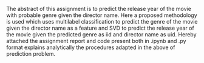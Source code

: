 The abstract of this assignment is to predict the release year of the movie with probable genre given the director name. Here a proposed methodology is used which uses multilabel classification to predict the genre of the movie given the director name as a feature and SVD to predict the release year of the movie given the predicted genre as iid and director name as uid. Hereby attached the assignment report and code present both in .ipynb and .py format explains analytically the procedures adapted in the above of prediction problem. 
